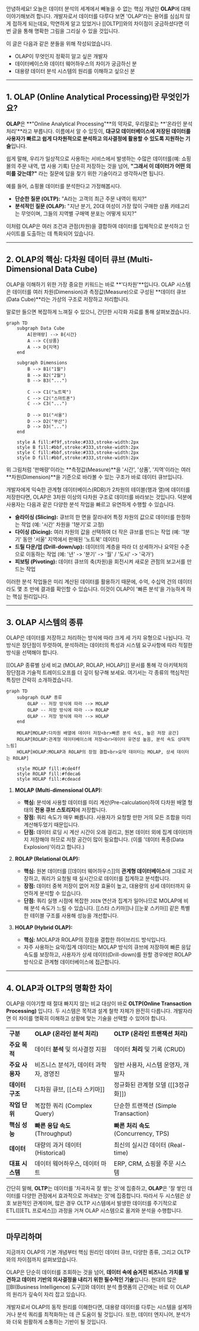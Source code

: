 안녕하세요! 오늘은 데이터 분석의 세계에서 빼놓을 수 없는 핵심 개념인 **OLAP**에 대해 이야기해보려 합니다. 개발자로서 데이터를 다루다 보면 'OLAP'라는 용어를 심심치 않게 접하게 되는데요, 막연하게 알고 있었거나 [[OLTP]]와의 차이점이 궁금하셨다면 이번 글을 통해 명확한 그림을 그리실 수 있을 것입니다.

이 글은 다음과 같은 분들을 위해 작성되었습니다.

- OLAP이 무엇인지 정확히 알고 싶은 개발자
- 데이터베이스와 데이터 웨어하우스의 차이가 궁금하신 분
- 대용량 데이터 분석 시스템의 원리를 이해하고 싶으신 분

---

## 1. OLAP (Online Analytical Processing)란 무엇인가요?

**OLAP**은 **"Online Analytical Processing"**의 약자로, 우리말로는 **'온라인 분석 처리'**라고 부릅니다. 이름에서 알 수 있듯이, **대규모 데이터베이스에 저장된 데이터를 사용자가 빠르고 쉽게 다차원적으로 분석하고 의사결정에 활용할 수 있도록 지원하는 기술**입니다.

쉽게 말해, 우리가 일상적으로 사용하는 서비스에서 발생하는 수많은 데이터를(예: 쇼핑몰의 주문 내역, 앱 사용 기록) 단순히 저장하는 것을 넘어, **"그래서 이 데이터가 어떤 의미를 갖는데?"** 라는 질문에 답을 찾기 위한 기술이라고 생각하시면 됩니다.

예를 들어, 쇼핑몰 데이터를 분석한다고 가정해봅시다.

- **단순한 질문 (OLTP):** "A라는 고객의 최근 주문 내역이 뭐지?"
- **분석적인 질문 (OLAP):** "지난 분기, 20대 여성이 가장 많이 구매한 상품 카테고리는 무엇이며, 그들의 지역별 구매액 분포는 어떻게 되지?"

이처럼 OLAP은 여러 조건과 관점(차원)을 결합하여 데이터를 입체적으로 분석하고 인사이트를 도출하는 데 특화되어 있습니다.

---

## 2. OLAP의 핵심: 다차원 데이터 큐브 (Multi-Dimensional Data Cube)

OLAP을 이해하기 위한 가장 중요한 키워드는 바로 **'다차원'**입니다. OLAP 시스템은 데이터를 여러 차원(Dimension)과 측정값(Measure)으로 구성된 **데이터 큐브(Data Cube)**라는 가상의 구조로 저장하고 처리합니다.

말로만 들으면 복잡하게 느껴질 수 있으니, 간단한 시각화 자료를 통해 살펴보겠습니다.


```mermaid
graph TD
    subgraph Data Cube
        A[판매량] --> B{시간}
        A --> C{상품}
        A --> D{지역}
    end

    subgraph Dimensions
        B --> B1("1월")
        B --> B2("2월")
        B --> B3("...")

        C --> C1("노트북")
        C --> C2("스마트폰")
        C --> C3("...")

        D --> D1("서울")
        D --> D2("부산")
        D --> D3("...")
    end

    style A fill:#f9f,stroke:#333,stroke-width:2px
    style B fill:#bbf,stroke:#333,stroke-width:2px
    style C fill:#bbf,stroke:#333,stroke-width:2px
    style D fill:#bbf,stroke:#333,stroke-width:2px

```

위 그림처럼 '판매량'이라는 **측정값(Measure)**을 '시간', '상품', '지역'이라는 여러 **차원(Dimension)**을 기준으로 바라볼 수 있는 구조가 바로 데이터 큐브입니다.

개발자에게 익숙한 관계형 데이터베이스(RDB)가 2차원의 테이블(행과 열)에 데이터를 저장한다면, OLAP은 3차원 이상의 다차원 구조로 데이터를 바라보는 것입니다. 덕분에 사용자는 다음과 같은 다양한 분석 작업을 빠르고 유연하게 수행할 수 있습니다.

- **슬라이싱 (Slicing):** 큐브의 한 면을 잘라내어 특정 차원의 값으로 데이터를 한정하는 작업 (예: '시간' 차원을 '1분기'로 고정)
- **다이싱 (Dicing):** 여러 차원의 값을 선택하여 더 작은 큐브를 만드는 작업 (예: '1분기' 동안 '서울' 지역에서 판매된 '노트북' 데이터)
- **드릴 다운/업 (Drill-down/up):** 데이터의 계층을 따라 더 상세하거나 요약된 수준으로 이동하는 작업 (예: '년' -> '분기' -> '월' / '도시' -> '국가')
- **피보팅 (Pivoting):** 데이터 큐브의 축(차원)을 회전시켜 새로운 관점의 보고서를 만드는 작업

이러한 분석 작업들은 미리 계산된 데이터를 활용하기 때문에, 수억, 수십억 건의 데이터라도 몇 초 만에 결과를 확인할 수 있습니다. 이것이 OLAP이 '빠른 분석'을 가능하게 하는 핵심 원리입니다.

---

## 3. OLAP 시스템의 종류

OLAP은 데이터를 저장하고 처리하는 방식에 따라 크게 세 가지 유형으로 나뉩니다. 각 방식은 장단점이 뚜렷하여, 분석하려는 데이터의 특성과 시스템 요구사항에 따라 적절한 방식을 선택해야 합니다.

[[OLAP 종류별 상세 비교 (MOLAP, ROLAP, HOLAP)]] 문서를 통해 각 아키텍처의 장단점과 기술적 트레이드오프를 더 깊이 탐구해 보세요. 여기서는 각 종류의 핵심적인 특징만 간략히 소개하겠습니다.

```mermaid
graph TD
    subgraph OLAP 종류
        OLAP -- 저장 방식에 따라 --> MOLAP
        OLAP -- 저장 방식에 따라 --> ROLAP
        OLAP -- 저장 방식에 따라 --> HOLAP
    end

    MOLAP[MOLAP:다차원 배열에 데이터 저장<br>빠른 분석 속도, 높은 저장 공간]
    ROLAP[ROLAP:관계형 데이터베이스에 저장<br>데이터 유연성 높음, 분석 속도 상대적 느림]
    HOLAP[HOLAP:MOLAP과 ROLAP의 장점 결합<br>요약 데이터는 MOLAP, 상세 데이터는 ROLAP]

    style MOLAP fill:#cde4ff
    style ROLAP fill:#fdeca6
    style HOLAP fill:#cdeacd
```

1. **MOLAP (Multi-dimensional OLAP):**
    
    - **핵심:** 분석에 사용할 데이터를 미리 계산(Pre-calculation)하여 다차원 배열 형태의 **전용 큐브 스토리지**에 저장합니다.
    - **장점:** 쿼리 속도가 매우 빠릅니다. 사용자가 요청할 만한 거의 모든 조합을 미리 계산해두었기 때문입니다.
    - **단점:** 데이터 로딩 시 계산 시간이 오래 걸리고, 원본 데이터 외에 집계 데이터까지 저장해야 하므로 저장 공간이 많이 필요합니다. (이를 '데이터 폭증(Data Explosion)'이라고 합니다.)
2. **ROLAP (Relational OLAP):**
    
    - **핵심:** 원본 데이터를 [[데이터 웨어하우스]]의 **관계형 데이터베이스**에 그대로 저장하고, 쿼리가 요청될 때 실시간으로 데이터를 집계하고 분석합니다.
    - **장점:** 데이터 중복 저장이 없어 저장 효율이 높고, 대용량의 상세 데이터까지 유연하게 분석할 수 있습니다.
    - **단점:** 쿼리 실행 시점에 복잡한 `JOIN` 연산과 집계가 일어나므로 MOLAP에 비해 분석 속도가 느릴 수 있습니다. [[스타 스키마]]나 [[눈꽃 스키마]] 같은 특별한 테이블 구조를 사용해 성능을 개선합니다.
3. **HOLAP (Hybrid OLAP):**
    
    - **핵심:** MOLAP과 ROLAP의 장점을 결합한 하이브리드 방식입니다.
    - 자주 사용하는 요약/집계 데이터는 MOLAP 방식의 큐브에 저장하여 빠른 응답 속도를 보장하고, 사용자가 상세 데이터(Drill-down)를 원할 경우에만 ROLAP 방식으로 관계형 데이터베이스에 접근합니다.

---

## 4. OLAP과 OLTP의 명확한 차이

OLAP을 이야기할 때 절대 빠지지 않는 비교 대상이 바로 **OLTP(Online Transaction Processing)** 입니다. 두 시스템은 목적과 설계 철학 자체가 완전히 다릅니다. 개발자라면 이 차이를 명확히 이해하고 상황에 맞는 기술을 선택할 수 있어야 합니다.

|   |   |   |
|---|---|---|
|**구분**|**OLAP (온라인 분석 처리)**|**OLTP (온라인 트랜잭션 처리)**|
|**주요 목적**|데이터 **분석** 및 의사결정 지원|데이터 **처리** 및 기록 (CRUD)|
|**주요 사용자**|비즈니스 분석가, 데이터 과학자, 경영진|일반 사용자, 시스템 운영자, 개발자|
|**데이터 구조**|다차원 큐브, [[스타 스키마]]|정규화된 관계형 모델 ([[3정규화]])|
|**작업 단위**|복잡한 쿼리 (Complex Query)|단순한 트랜잭션 (Simple Transaction)|
|**핵심 성능**|**빠른 응답 속도** (Throughput)|**빠른 처리 속도** (Concurrency, TPS)|
|**데이터**|대량의 과거 데이터 (Historical)|최신의 실시간 데이터 (Real-time)|
|**대표 시스템**|데이터 웨어하우스, 데이터 마트|ERP, CRM, 쇼핑몰 주문 시스템|

간단히 말해, **OLTP**는 데이터를 '차곡차곡 잘 쌓는 것'에 집중하고, **OLAP**은 '잘 쌓인 데이터를 다양한 관점에서 효과적으로 꺼내보는 것'에 집중합니다. 따라서 두 시스템은 상호 보완적인 관계이며, 많은 경우 OLTP 시스템에서 발생한 데이터를 주기적으로 ETL([[ETL 프로세스]]) 과정을 거쳐 OLAP 시스템으로 옮겨와 분석을 수행합니다.

---

## 마무리하며

지금까지 OLAP의 기본 개념부터 핵심 원리인 데이터 큐브, 다양한 종류, 그리고 OLTP와의 차이점까지 살펴보았습니다.

OLAP은 단순히 데이터를 조회하는 것을 넘어, **데이터 속에 숨겨진 비즈니스 가치를 발견하고 데이터 기반의 의사결정을 내리기 위한 필수적인 기술**입니다. 현대의 많은 [[BI(Business Intelligence) 도구]]와 데이터 분석 플랫폼의 근간에는 바로 이 OLAP의 원리가 깊숙이 자리 잡고 있습니다.

개발자로서 OLAP의 동작 원리를 이해한다면, 대용량 데이터를 다루는 시스템을 설계하거나 분석 쿼리를 최적화하는 데 큰 도움이 될 것입니다. 또한, 데이터 엔지니어, 분석가와 더욱 원활하게 소통하는 기반이 될 것입니다.